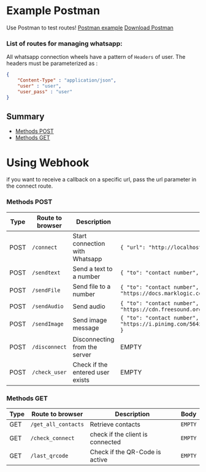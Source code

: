 # Example Postman
Use Postman to test routes!
[Postman example](https://github.com/jonalan7/Hydra-bot/blob/master/Postman/postman_collection.json)
[Download Postman](https://www.postman.com/downloads/)

### List of routes for managing whatsapp: 

All whatsapp connection wheels have a pattern of `Headers` of user.
The headers must be parameterized as :

```json
{
    "Content-Type" : "application/json",
    "user" : "user",
    "user_pass" : "user"
}
```
## Summary
 - [Methods POST](#methods-post)
 - [Methods GET](#methods-get)

# Using Webhook

if you want to receive a callback on a specific url, pass the url parameter in the connect route.

### Methods POST

| Type | Route to browser | Description                    | Body                                             |
|------|------------------|--------------------------------|--------------------------------------------------|
| POST | `/connect`       | Start connection with Whatsapp | `{ "url": "http://localhost:8080/webhooktest" }` |
| POST | `/sendtext`      | Send a text to a number        | `{ "to": "contact number", "body": "message"}`   |
| POST | `/sendFile`      | Send file to a number          | `{ "to": "contact number",  "file_path": "https://docs.marklogic.com/guide/node-dev.pdf", "file_name": "node.js" }` |
| POST | `/sendAudio`     | Send audio                     | `{ "to": "contact number",  "url_mp3": "https://cdn.freesound.org/previews/620/620094_4935038-lq.mp3" }` |
| POST | `/sendImage`     | Send image message             | `{ "to": "contact number",  "url_img": "https://i.pinimg.com/564x/a9/b1/18/a9b118761788b1ab260aae2835c468cd.jpg" }` |
| POST | `/disconnect`     | Disconnecting from the server            | EMPTY             |
| POST | `/check_user`     | Check if the entered user exists           | EMPTY             |

### Methods GET

|Type| Route to browser         | Description                                                     | Body                                                         |
|----| ----------------         | ----------------------------------------------------------------|--------------------------------------------------------------|
|GET | `/get_all_contacts`      | Retrieve contacts                                               | `EMPTY`                                                      |
| GET  | `/check_connect`    | check if the client is connected | `EMPTY` |
| GET  | `/last_qrcode`      | Check if the QR-Code is active | `EMPTY` |